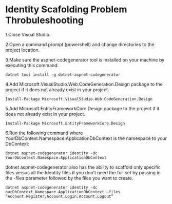 # Identity Scafolding Problem Throbuleshooting

1.Close Visual Studio.

2.Open a command prompt (powershell) and change directories to the project location.

3.Make sure the aspnet-codegenerator tool is installed on your machine by executing this command:

```
dotnet tool install -g dotnet-aspnet-codegenerator
```

4.Add Microsoft.VisualStudio.Web.CodeGeneration.Design package to the project if it does not already exist in your project.

```
Install-Package Microsoft.VisualStudio.Web.CodeGeneration.Design
```

5.Add Microsoft.EntityFrameworkCore.Design package to the project if it does not already exist in your project.

```
Install-Package Microsoft.EntityFrameworkCore.Design
```

6.Run the following command where YourDbContext.Namespace.ApplicationDbContext is the namespace to your DbContext:

```
dotnet aspnet-codegenerator identity -dc YourDbContext.Namespace.ApplicationDbContext
```

dotnet aspnet-codegenerator also has the ability to scaffold only specific files versus all the Identity files if you don’t need the full set by passing in the -files parameter followed by the files you want to create.

```
dotnet aspnet-codegenerator identity -dc ourDbContext.Namespace.ApplicationDbContext –files “Account.Register;Account.Login;Account.Logout”
```